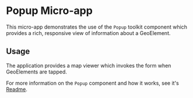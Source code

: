 # Popup Micro-app

This micro-app demonstrates the use of the `Popup` toolkit component which provides a rich, responsive view of information about a GeoElement.

## Usage

The application provides a map viewer which invokes the form when GeoElements are tapped.

For more information on the `Popup` component and how it works, see it's [Readme](../../toolkit/popup/README.md).
